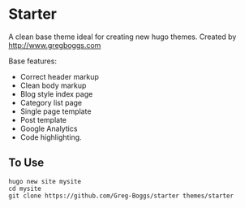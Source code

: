 Starter
=======

A clean base theme ideal for creating new hugo themes. Created by http://www.gregboggs.com

Base features:
  - Correct header markup
  - Clean body markup
  - Blog style index page
  - Category list page
  - Single page template
  - Post template
  - Google Analytics
  - Code highlighting. 

To Use
------
    hugo new site mysite
    cd mysite
    git clone https://github.com/Greg-Boggs/starter themes/starter

